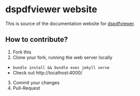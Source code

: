 dspdfviewer website
===================

This is source of the documentation website for [dspdfviewer].


How to contribute?
------------------

1. Fork this
2. Clone your fork, running the web server locally
  * `bundle install && bundle exec jekyll serve`
  * Check out http://localhost:4000/
3. Commit your changes
4. Pull-Request

[dspdfviewer]: https://github.com/dannyedel/dspdfviewer
